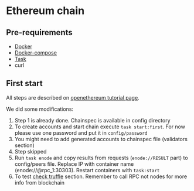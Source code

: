 # Ethereum chain

## Pre-requirements

- [Docker](https://www.docker.com/)
- [Docker-compose](https://docs.docker.com/compose/)
- [Task](https://taskfile.dev)
- curl

## First start

All steps are described on [openethereum tutorial page](https://openethereum.github.io/Demo-PoA-tutorial).

We did some modifications:

1. Step 1 is already done. Chainspec is available in config directory
2. To create accounts and start chain execute `task start:first`. For now please use one password and put it in `config/password`
3. You might need to add generated accounts to chainspec file (validators section)
4. Step skipped
5. Run `task enode` and copy results from requests (`enode://RESULT` part) to config/peers file. Replace IP with container name (enode://<hash>@rpc_1:30303). Restart containers with `task:start`
6. To test [check truffle](../truffle/README.md) section. Remember to call RPC not nodes for more info from blockchain
